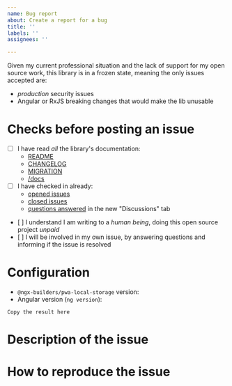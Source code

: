```yaml
---
name: Bug report
about: Create a report for a bug
title: ''
labels: ''
assignees: ''

---
```


<!-- Switch to the "Preview" tab to read the instructions more easily and be able to click on links directly -->

Given my current professional situation and the lack of support for my open source work, this library is in a frozen state, meaning the only issues accepted are:
- *production* security issues
- Angular or RxJS breaking changes that would make the lib unusable

# Checks before posting an issue

- [ ] I have read _all_ the library's documentation:
  - [README](https://github.com/santoshyadavdev/ngx-pwa-offline/blob/main/README.md)
  - [CHANGELOG](https://github.com/santoshyadavdev/ngx-pwa-offline/blob/main/CHANGELOG.md)
  - [MIGRATION](https://github.com/santoshyadavdev/ngx-pwa-offline/blob/main/MIGRATION.md)
  - [/docs](https://github.com/santoshyadavdev/ngx-pwa-offline/tree/main/docs)
- [ ] I have checked in already:
  - [opened issues](https://github.com/santoshyadavdev/ngx-pwa-offline/issues)
  - [closed issues](https://github.com/santoshyadavdev/ngx-pwa-offline/issues?q=is%3Aissue+is%3Aclosed)
  - [questions answered](https://github.com/santoshyadavdev/ngx-pwa-offline/discussions/categories/q-a) in the new "Discussions" tab
- [ ] I understand I am writing to a *human being*, doing this open source project *unpaid*
- [ ] I will be involved in my own issue, by answering questions and informing if the issue is resolved

<!-- Otherwise the issue will be closed. -->

# Configuration

- `@ngx-builders/pwa-local-storage` version: 
- Angular version (`ng version`):
```
Copy the result here
```

# Description of the issue

<!-- Be precise, a vague description will not allow to find the problem. -->

# How to reproduce the issue

<!-- Hundred of tests are already checking most scenarios work, so without reproduction steps I will not be able to help. -->
